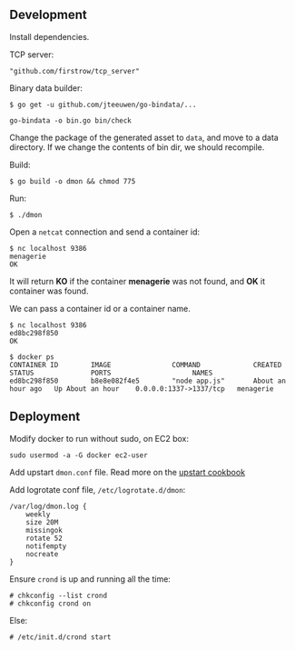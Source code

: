 

## Development
Install dependencies.

TCP server:
```
"github.com/firstrow/tcp_server"
```

Binary data builder:
```
$ go get -u github.com/jteeuwen/go-bindata/...
```

```
go-bindata -o bin.go bin/check
```

Change the package of the generated asset to `data`, and move to a data directory. If we change the contents of bin dir, we should recompile.


Build:
```
$ go build -o dmon && chmod 775
```

Run:

```
$ ./dmon
```

Open a `netcat` connection and send a container id:

```
$ nc localhost 9386
menagerie
OK
```
It will return **KO** if the container **menagerie** was not found, and **OK** it container was found.

We can pass a container id or a container name.


```
$ nc localhost 9386
ed8bc298f850
OK
```

```
$ docker ps
CONTAINER ID        IMAGE               COMMAND             CREATED             STATUS              PORTS                    NAMES
ed8bc298f850        b8e8e082f4e5        "node app.js"       About an hour ago   Up About an hour    0.0.0.0:1337->1337/tcp   menagerie
```

## Deployment
Modify docker to run without sudo, on EC2 box:

```
sudo usermod -a -G docker ec2-user
```

Add upstart `dmon.conf` file. Read more on the [upstart cookbook][uc]



Add logrotate conf file, `/etc/logrotate.d/dmon`:

```
/var/log/dmon.log {
    weekly
    size 20M
    missingok
    rotate 52
    notifempty
    nocreate
}
```
Ensure `crond` is up and running all the time:
```
# chkconfig --list crond
# chkconfig crond on
```

Else:
```
# /etc/init.d/crond start
```

<!--
https://github.com/go-godo/godo
-->

[uc]: http://upstart.ubuntu.com/cookbook/#pre-start-example-debian-and-ubuntu-specific
